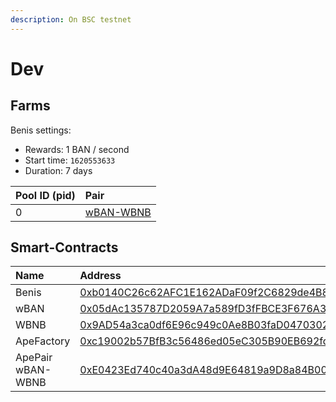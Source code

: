 ```yaml
---
description: On BSC testnet
---
```


# Dev

## Farms

Benis settings:

* Rewards: 1 BAN / second
* Start time: `1620553633`
* Duration: 7 days

| Pool ID \(pid\) | Pair |
| :--- | :--- |
| 0 | [wBAN-WBNB](https://testnet.bscscan.com/tx/0x3d33ba8873371d9b4436ffd515b0010a5d0562c9e9bb6993fe05f46be5e7a3b5) |

## Smart-Contracts

| Name | Address |
| :--- | :--- |
| Benis | [0xb0140C26c62AFC1E162ADaF09f2C6829de4B8fa1](https://testnet.bscscan.com/address/0xb0140C26c62AFC1E162ADaF09f2C6829de4B8fa1#code) |
| wBAN | [0x05dAc135787D2059A7a589fD3fFBCE3F676A3B8e](https://testnet.bscscan.com/address/0x05dAc135787D2059A7a589fD3fFBCE3F676A3B8e#code) |
| WBNB | [0x9AD54a3ca0df6E96c949c0Ae8B03faD04703024e](https://testnet.bscscan.com/address/0x9AD54a3ca0df6E96c949c0Ae8B03faD04703024e#code) |
| ApeFactory | [0xc19002b57BfB3c56486ed05eC305B90EB692fde2](https://testnet.bscscan.com/address/0xc19002b57BfB3c56486ed05eC305B90EB692fde2#code) |
| ApePair wBAN-WBNB | [0xE0423Ed740c40a3dA48d9E64819a9D8a84B00880](https://testnet.bscscan.com/address/0xe0423ed740c40a3da48d9e64819a9d8a84b00880#code) |



